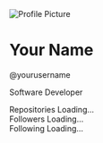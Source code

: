 <!DOCTYPE html>
<html lang="en">
<head>
  <meta charset="UTF-8">
  <meta name="viewport" content="width=device-width, initial-scale=1.0">
  <title>GitHub Profile</title>
  <link rel="stylesheet" href="styles.css">
</head>
<body>

<div class="container">
  <div class="profile-header">
    <img src="https://avatars.githubusercontent.com/ficky230596" alt="Profile Picture">
    <h1>Your Name</h1>
    <p>@yourusername</p>
    <p>Software Developer</p>
  </div>
  
  <div class="profile-stats">
    <div class="stat">
      <span>Repositories</span>
      <span id="repos">Loading...</span>
    </div>
    <div class="stat">
      <span>Followers</span>
      <span id="followers">Loading...</span>
    </div>
    <div class="stat">
      <span>Following</span>
      <span id="following">Loading...</span>
    </div>
  </div>
</div>

<script>
  // Fetch data from GitHub API
  fetch('https://api.github.com/users/yourusername')
    .then(response => response.json())
    .then(data => {
      document.getElementById('repos').textContent = data.public_repos;
      document.getElementById('followers').textContent = data.followers;
      document.getElementById('following').textContent = data.following;
    })
    .catch(error => console.error('Error fetching data:', error));
</script>

</body>
</html>
